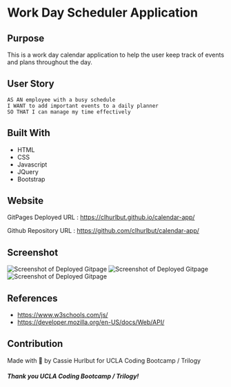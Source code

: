 # Work Day Scheduler Application

## Purpose
This is a work day calendar application to help the user keep track of events and plans throughout the day. 

## User Story 
```
AS AN employee with a busy schedule
I WANT to add important events to a daily planner
SO THAT I can manage my time effectively
```
## Built With
* HTML
* CSS
* Javascript 
* JQuery
* Bootstrap

## Website

GitPages Deployed URL : https://clhurlbut.github.io/calendar-app/

Github Repository URL : https://github.com/clhurlbut/calendar-app/

## Screenshot

![Screenshot of Deployed Gitpage]()
![Screenshot of Deployed Gitpage]()
![Screenshot of Deployed Gitpage]()

## References 

* https://www.w3schools.com/js/
* https://developer.mozilla.org/en-US/docs/Web/API/


## Contribution
Made with :potato: by Cassie Hurlbut for UCLA Coding Bootcamp / Trilogy 

##### Thank you UCLA Coding Bootcamp / Trilogy! 
